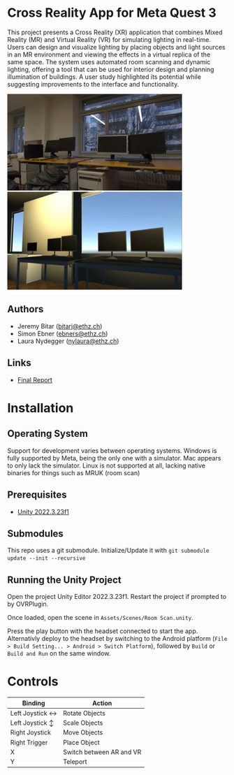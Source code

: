 # Cross Reality App for Meta Quest 3

This project presents a Cross Reality (XR) application that combines Mixed Reality (MR) and Virtual Reality (VR) for simulating lighting in real-time. Users can design and visualize lighting by placing objects and light sources in an MR environment and viewing the effects in a virtual replica of the same space. The system uses automated room scanning and dynamic lighting, offering a tool that can be used for interior design and planning illumination of buildings. A user study highlighted its potential while suggesting improvements to the interface and functionality.

<img src="Images/screensMR.png" alt="MR" width="400" />&nbsp;
<img src="Images/screensVR.png" alt="VR" width="400" />

## Authors

- Jeremy Bitar (bitarj@ethz.ch)
- Simon Ebner (ebners@ethz.ch)
- Laura Nydegger (nylaura@ethz.ch)

## Links

- [Final Report](Deliverables/MR_Project_Report.pdf)

# Installation

## Operating System

Support for development varies between operating systems. Windows is fully supported by Meta, being the only one with a simulator. Mac appears to only lack the simulator. Linux is not supported at all, lacking native binaries for things such as MRUK (room scan)

## Prerequisites

- [Unity 2022.3.23f1](https://unity.com/download)

## Submodules

This repo uses a git submodule. Initialize/Update it with `git submodule update --init --recursive`

## Running the Unity Project

Open the project Unity Editor 2022.3.23f1. Restart the project if prompted to by OVRPlugin.

Once loaded, open the scene in `Assets/Scenes/Room Scan.unity`.

Press the play button with the headset connected to start the app. Alternativly deploy to the headset by switching to the Android platform (`File > Build Setting... > Android > Switch Platform`), followed by `Build` or `Build and Run` on the same window.

# Controls

| **Binding**			            | **Action**		        |
|-----------------------------------|---------------------------|
| Left Joystick	$\leftrightarrow$	| Rotate Objects            |
| Left Joystick	$\updownarrow$		| Scale Objects             |
| Right Joystick                    | Move Objects              |
| Right Trigger			            | Place Object              |
| X                                 | Switch between AR and VR  |
| Y                                 | Teleport					|
